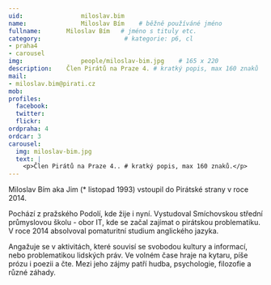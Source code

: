 ```yaml
---
uid:                miloslav.bim
name:               Miloslav Bím  	# běžně používáné jméno
fullname: 	    Miloslav Bím   # jméno s tituly etc.
category:                       # kategorie: p6, cl
- praha4
- carousel
img: 		        people/miloslav-bim.jpg    # 165 x 220
description:    Člen Pirátů na Praze 4. # kratký popis, max 160 znaků
mail:
- miloslav.bim@pirati.cz
mob:			
profiles:
  facebook:
  twitter: 
  flickr: 
ordpraha: 4
ordcar: 3
carousel:
  img: miloslav-bim.jpg
  text: |
    <p>Člen Pirátů na Praze 4.. # kratký popis, max 160 znaků.</p>
---
```

Miloslav Bím aka Jim (* listopad 1993) vstoupil do Pirátské strany v roce 2014.

Pochází z pražského Podolí, kde žije i nyní. Vystudoval Smíchovskou střední průmyslovou školu - obor IT,
kde se začal zajímat o pirátskou problematiku. V roce 2014 absolvoval pomaturitní studium anglického jazyka.

Angažuje se v aktivitách, které souvisí se svobodou kultury a informací, nebo problematikou lidských práv. Ve volném čase
hraje na kytaru, píše prózu i poezii a čte. Mezi jeho zájmy patří hudba, psychologie, filozofie a různé záhady.
